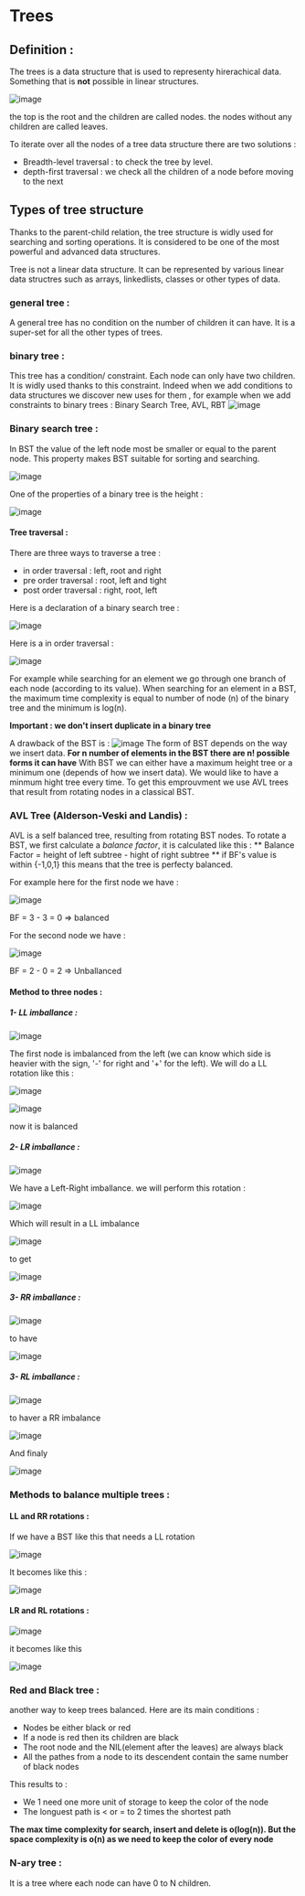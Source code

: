 # Trees

## Definition : 
The trees is a data structure that is used to representy hirerachical data. Something that is **not** possible in linear structures. 

![image](https://user-images.githubusercontent.com/42012627/181175846-b7210566-a44f-469a-9d2c-32d9737475b8.png)

the top is the root and the children are called nodes. the nodes without any children are called leaves. 

To iterate over all the nodes of a tree data structure there are two solutions : 
* Breadth-level traversal : to check the tree by level.
* depth-first traversal : we check all the children of a node before moving to the next 

## Types of tree structure 

Thanks to the parent-child relation, the tree structure is widly used for searching and sorting operations. It is considered to be one of the most powerful and advanced data structures. 

Tree is not a linear data structure. It can be represented by various linear data structres such as arrays, linkedlists, classes or other types of data. 

### general tree : 
A general tree has no condition on the number of children it can have. It is a super-set for all the other types of trees. 

### binary tree : 
This tree has a condition/ constraint. Each node can only have two children. It is widly used thanks to this constraint. Indeed when we add conditions to data structures we discover new uses for them , for example when we add constraints to binary trees : Binary Search Tree, AVL, RBT 
![image](https://user-images.githubusercontent.com/42012627/181180432-05cd114b-9ce5-4334-8f38-e19a4d05debb.png)

### Binary search tree : 
In BST the value of the left node most be smaller or equal to the parent node. This property makes BST suitable for sorting and searching. 

![image](https://user-images.githubusercontent.com/42012627/181180821-d013152b-e890-41fd-b930-554cbcb5ff18.png)

One of the properties of a binary tree is the height : 

![image](https://user-images.githubusercontent.com/42012627/181590353-5953096b-64f5-476c-85eb-5c17fea846ae.png)

#### Tree traversal : 

There are three ways to traverse a tree : 
* in order traversal : left, root and right 
* pre order traversal : root, left and tight 
* post order traversal : right, root, left 


Here is a declaration of a binary search tree : 

![image](https://user-images.githubusercontent.com/42012627/182430363-cd37eade-5b56-4215-8def-7a5b8b3d90f8.png)

Here is a in order traversal : 

![image](https://user-images.githubusercontent.com/42012627/182431900-504a3422-b8ec-4da5-81f3-7f49a040ae3c.png)



For example while searching for an element we go through one branch of each node (according to its value).
When searching for an element in a BST, the maximum time complexity is equal to number of node (n) of the binary tree and the minimum is log(n). 

**Important : we don't insert duplicate in a binary tree**

A drawback of the BST is : 
![image](https://user-images.githubusercontent.com/42012627/181591581-80dcd4db-798b-40cb-83a7-f7949037bb48.png)
The form of BST depends on the way we insert data. **For n number of elements in the BST there are n! possible forms it can have**
With BST we can either have a maximum height tree or a minimum one (depends of how we insert data). We would like to have a minmum hight tree every time. To get this emprouvment we use AVL trees that result from rotating nodes in a classical BST. 




### AVL Tree (Alderson-Veski and Landis) : 
AVL is a self balanced tree, resulting from rotating BST nodes.
To rotate a BST, we first calculate a *balance factor*, it is calculated like this : 
** Balance Factor = height of left subtree - hight of right subtree **
if BF's value is within {-1,0,1} this means that the tree is perfecty balanced.

For example here for the first node we have : 

![image](https://user-images.githubusercontent.com/42012627/181594721-1c0c9ceb-b94f-4f19-808b-1463eb453ce6.png)

BF = 3 - 3 = 0 => balanced

For the second node we have : 

![image](https://user-images.githubusercontent.com/42012627/181594982-378a4090-bb16-4083-8efd-732fc769fc51.png)

BF = 2 - 0 = 2 => Unballanced 

#### Method to three nodes : 

##### 1- LL imballance :

![image](https://user-images.githubusercontent.com/42012627/181598690-b0378ac8-2c19-4287-97f6-128cb7c51740.png)

The first node is imbalanced from the left (we can know which side is heavier with the sign, '-' for right and '+' for the left).
We will do a LL rotation like this : 

![image](https://user-images.githubusercontent.com/42012627/181599004-dbb94a5e-dd11-4b2a-a665-51001dd7f847.png)


![image](https://user-images.githubusercontent.com/42012627/181599084-00f469f1-20ed-4dee-80f8-07e532036989.png)

now it is balanced 

##### 2- LR imballance : 

![image](https://user-images.githubusercontent.com/42012627/181599290-66e818f1-23b6-46d0-8e8e-da8dced86e63.png)

We have a Left-Right imballance. we will perform this rotation : 

![image](https://user-images.githubusercontent.com/42012627/181599515-bc836b4d-4948-412e-b7c4-dab723bedc69.png)

Which will result in a LL imbalance 

![image](https://user-images.githubusercontent.com/42012627/181599631-ffaa1f69-cdb1-4c5a-bf9a-0e59272198e3.png)

to get 

![image](https://user-images.githubusercontent.com/42012627/181599084-00f469f1-20ed-4dee-80f8-07e532036989.png)


##### 3- RR imballance : 

![image](https://user-images.githubusercontent.com/42012627/181599824-f349f962-e350-4d9a-a812-67b00c6a7726.png)

to have 

![image](https://user-images.githubusercontent.com/42012627/181599084-00f469f1-20ed-4dee-80f8-07e532036989.png)

##### 3- RL imballance : 

![image](https://user-images.githubusercontent.com/42012627/181600077-10cb2799-a4ba-4460-a8af-81e3e1e6acf3.png)

to haver a RR imbalance 

![image](https://user-images.githubusercontent.com/42012627/181599824-f349f962-e350-4d9a-a812-67b00c6a7726.png)

And finaly 

![image](https://user-images.githubusercontent.com/42012627/181599084-00f469f1-20ed-4dee-80f8-07e532036989.png)


### Methods to balance multiple trees : 

#### LL and RR rotations : 

If we have a BST like this that needs a LL rotation 

![image](https://user-images.githubusercontent.com/42012627/181602810-c4c5b671-e5e6-4478-bd1e-9814f9ffbdad.png)

It becomes like this : 

![image](https://user-images.githubusercontent.com/42012627/181603185-e9efe781-59a5-4cc4-8b21-6b1e1c397a45.png)

#### LR and RL rotations : 

![image](https://user-images.githubusercontent.com/42012627/181604186-1d2a9808-e9f7-429f-9b93-03c3455680d9.png)

it becomes like this 

![image](https://user-images.githubusercontent.com/42012627/181604455-b737f8c0-a2e7-4d94-9a31-625d6c87071d.png)



### Red and Black tree :

another way to keep trees balanced. Here are its main conditions :
* Nodes be either black or red 
* If a node is red then its children are black
* The root node and the NIL(element after the leaves) are always black 
* All the pathes from a node to its descendent contain the same number of black nodes

This results to : 
* We 1 need one more unit of storage to keep the color of the node 
* The longuest path is < or = to 2 times the shortest path 

**The max time complexity for search, insert and delete is o(log(n)). But the space complexity is o(n) as we need to keep the color of every node**

### N-ary tree :
It is a tree where each node can have 0 to N children. 




